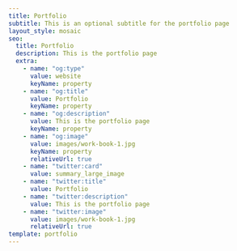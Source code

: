 ```yaml
---
title: Portfolio
subtitle: This is an optional subtitle for the portfolio page
layout_style: mosaic
seo:
  title: Portfolio
  description: This is the portfolio page
  extra:
    - name: "og:type"
      value: website
      keyName: property
    - name: "og:title"
      value: Portfolio
      keyName: property
    - name: "og:description"
      value: This is the portfolio page
      keyName: property
    - name: "og:image"
      value: images/work-book-1.jpg
      keyName: property
      relativeUrl: true
    - name: "twitter:card"
      value: summary_large_image
    - name: "twitter:title"
      value: Portfolio
    - name: "twitter:description"
      value: This is the portfolio page
    - name: "twitter:image"
      value: images/work-book-1.jpg
      relativeUrl: true
template: portfolio
---
```

